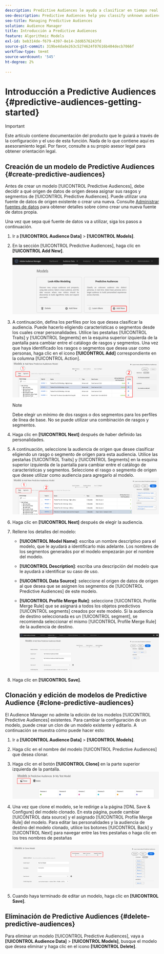 ```yaml
---
description: Predictive Audiences le ayuda a clasificar en tiempo real audiencias desconocidas como personalidades diferenciadas, mediante el uso de la ciencia de datos.
seo-description: Predictive Audiences help you classify unknown audiences into distinct personas in real-time, using data science.
seo-title: Managing Predictive Audiences
solution: Audience Manager
title: Introducción a Predictive Audiences
feature: Algorithmic Models
exl-id: beb314de-f679-4397-8e14-2dd6576243fd
source-git-commit: 319be4dade263c5274624f07616b404decb7066f
workflow-type: tm+mt
source-wordcount: '545'
ht-degree: 2%

---
```


# Introducción a Predictive Audiences {#predictive-audiences-getting-started}

>[!IMPORTANT]
>Este artículo contiene documentación del producto que le guiará a través de la configuración y el uso de esta función. Nada de lo que contiene aquí es asesoramiento legal. Por favor, consulte a su propio asesor legal para obtener orientación legal.

## Creación de un modelo de Predictive Audiences {#create-predictive-audiences}

Antes de crear un modelo [!UICONTROL Predictive Audiences], debe decidir a qué origen de datos de origen desea asignar sus rasgos y segmentos de [!UICONTROL Predictive Audiences]. Puede utilizar una fuente de datos de origen existente o crear una nueva. Consulte [Administrar fuentes de datos](https://experienceleague.adobe.com/docs/audience-manager/user-guide/features/data-sources/manage-datasources.html) para obtener detalles sobre cómo crear una nueva fuente de datos propia.

Una vez que sepa qué fuente de datos va a utilizar, siga los pasos a continuación.

1. Ir a **[!UICONTROL Audience Data]** > **[!UICONTROL Models]**.
1. En la sección [!UICONTROL Predictive Audiences], haga clic en **[!UICONTROL Add New]**.

   ![smart-persona-add](assets/predictive-audiences-add.png)

1. A continuación, defina los perfiles por los que desea clasificar la audiencia. Puede hacerlo eligiendo características o segmentos desde los cuales crear personalidades. Utilice las pestañas [!UICONTROL Traits] y [!UICONTROL Segments] en la esquina superior izquierda de la pantalla para cambiar entre el catálogo de rasgos y segmentos. Una vez que haya identificado los rasgos o segmentos que desea usar como personas, haga clic en el icono **[!UICONTROL Add]** correspondiente en la columna [!UICONTROL Action].
   ![smart-persona-select-personalidades](assets/predictive-audiences-persona.png)
   >[!NOTE]
   >Debe elegir un mínimo de dos rasgos o dos segmentos para los perfiles de línea de base. No se puede utilizar una combinación de rasgos y segmentos.
1. Haga clic en **[!UICONTROL Next]** después de haber definido las personalidades.
1. A continuación, seleccione la audiencia de origen que desee clasificar eligiendo un rasgo o segmento de origen para esta audiencia. Utilice las pestañas [!UICONTROL Traits] y [!UICONTROL Segments] en la esquina superior izquierda de la pantalla para cambiar entre el catálogo de características y segmentos. Seleccione el rasgo o segmento de origen que desee utilizar como audiencia para agregarlo al modelo.
   ![smart-persona-select-audience](assets/predictive-audiences-audience.png)
1. Haga clic en **[!UICONTROL Next]** después de elegir la audiencia.
1. Rellene los detalles del modelo:
   * **[!UICONTROL Model Name]**: escriba un nombre descriptivo para el modelo, que le ayudará a identificarlo más adelante. Los nombres de los segmentos generados por el modelo empezarán por el nombre del modelo.
   * **[!UICONTROL Description]**: escriba una descripción del modelo que le ayudará a identificar su caso de uso.
   * **[!UICONTROL Data Source]**: seleccione el origen de datos de origen al que desea que se asignen los segmentos de [!UICONTROL Predictive Audiences] de este modelo.
   * **[!UICONTROL Profile Merge Rule]**: seleccione [!UICONTROL Profile Merge Rule] que se asignará a todos los objetos predictivos [!UICONTROL segments] creados por este modelo. Si la audiencia de destino seleccionada es un [!UICONTROL segment], se recomienda seleccionar el mismo [!UICONTROL Profile Merge Rule] de la audiencia de destino.

     ![predictive-audiences-save](assets/predictive-audiences-save.png)
1. Haga clic en **[!UICONTROL Save]**.

## Clonación y edición de modelos de Predictive Audience {#clone-predictive-audiences}

El Audience Manager no admite la edición de los modelos [!UICONTROL Predictive Audiences] existentes. Para cambiar la configuración de un modelo, puede crear un clon de un modelo existente y editarlo. A continuación se muestra cómo puede hacer esto:

1. Ir a **[!UICONTROL Audience Data]** > **[!UICONTROL Models]**.
2. Haga clic en el nombre del modelo [!UICONTROL Predictive Audiences] que desea clonar.
3. Haga clic en el botón **[!UICONTROL Clone]** en la parte superior izquierda de la pantalla.
   ![predictive-audiences-clone](assets/predictive-audiences-clone.png)
4. Una vez que clone el modelo, se le redirige a la página [!DNL Save & Configure] del modelo clonado. En esta página, puede cambiar [!UICONTROL data source] y el asignado [!UICONTROL Profile Merge Rule] del modelo. Para editar las personalidades y la audiencia de destino del modelo clonado, utilice los botones [!UICONTROL Back] y [!UICONTROL Next] para navegar entre las tres pestañas o haga clic en los tres nombres de pestañas

   ![predictive-audiences-clone-navegar](assets/predictive-audiences-clone-navigate.png)

5. Cuando haya terminado de editar un modelo, haga clic en **[!UICONTROL Save]**.

## Eliminación de Predictive Audiences {#delete-predictive-audiences}

Para eliminar un modelo [!UICONTROL Predictive Audiences], vaya a **[!UICONTROL Audience Data]** > **[!UICONTROL Models]**, busque el modelo que desea eliminar y haga clic en el icono **[!UICONTROL Delete]**.
